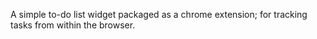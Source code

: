 A simple to-do list widget packaged as a chrome extension; for tracking tasks from within the browser.
